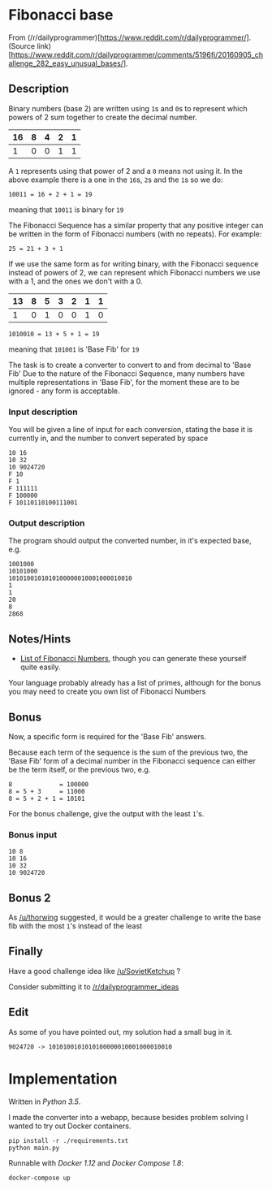 # Fibonacci base

From (/r/dailyprogrammer)[https://www.reddit.com/r/dailyprogrammer/].
(Source link)[https://www.reddit.com/r/dailyprogrammer/comments/5196fi/20160905_challenge_282_easy_unusual_bases/].

## Description

<p>Binary numbers (base 2) are written using <code>1</code>s and <code>0</code>s to represent which powers of 2 sum together to create the decimal number.</p>

<table><thead>
<tr>
<th>16</th>
<th>8</th>
<th>4</th>
<th>2</th>
<th>1</th>
</tr>
</thead><tbody>
<tr>
<td>1</td>
<td>0</td>
<td>0</td>
<td>1</td>
<td>1</td>
</tr>
</tbody></table>

<p>A <code>1</code> represents using that power of 2 and a <code>0</code> means not using it. In the above example there is a one in the <code>16</code>s, <code>2</code>s and the <code>1</code>s so we do:</p>

<pre><code>10011 = 16 + 2 + 1 = 19
</code></pre>

<p>meaning that <code>10011</code> is binary for <code>19</code></p>

<p>The Fibonacci Sequence has a similar property that any positive integer can be written in the form of Fibonacci numbers (with no repeats). For example:</p>

<pre><code>25 = 21 + 3 + 1
</code></pre>

<p>If we use the same form as for writing binary, with the Fibonacci sequence instead of powers of 2, we can represent which Fibonacci numbers we use with a 1, and the ones we don't with a 0.</p>

<table><thead>
<tr>
<th>13</th>
<th>8</th>
<th>5</th>
<th>3</th>
<th>2</th>
<th>1</th>
<th>1</th>
</tr>
</thead><tbody>
<tr>
<td>1</td>
<td>0</td>
<td>1</td>
<td>0</td>
<td>0</td>
<td>1</td>
<td>0</td>
</tr>
</tbody></table>

<pre><code>1010010 = 13 + 5 + 1 = 19
</code></pre>

<p>meaning that <code>101001</code> is 'Base Fib' for <code>19</code></p>

<p>The task is to create a converter to convert to and from decimal to 'Base Fib'
Due to the nature of the Fibonacci Sequence, many numbers have multiple representations in 'Base Fib', for the moment these are to be ignored - any form is acceptable.</p>

### Input description

<p>You will be given a line of input for each conversion, stating the base it is currently in, and the number to convert seperated by space</p>

<pre><code>10 16
10 32
10 9024720
F 10
F 1
F 111111
F 100000
F 10110110100111001
</code></pre>

### Output description

<p>The program should output the converted number, in it's expected base, e.g.</p>

<pre><code>1001000
10101000
1010100101010100000010001000010010
1
1
20
8
2868
</code></pre>

## Notes/Hints

<ul>
<li><a href="http://planetmath.org/listoffibonaccinumbers">List of Fibonacci Numbers</a><span class="noCtrlF keyNavAnnotation" data-text="[1]" title="press 1 to open link"></span>, though you can generate these yourself quite easily.</li>
</ul>

<p>Your language probably already has a list of primes, although for the bonus you may need to create you own list of Fibonacci Numbers</p>

## Bonus

<p>Now, a specific form is required for the 'Base Fib' answers.</p>

<p>Because each term of the sequence is the sum of the previous two, the 'Base Fib' form of a decimal number in the Fibonacci sequence can either be the term itself, or the previous two, e.g.</p>

<pre><code>8             = 100000
8 = 5 + 3     = 11000
8 = 5 + 2 + 1 = 10101
</code></pre>

<p>For the bonus challenge, give the output with the least <code>1</code>'s.</p>

### Bonus input

<pre><code>10 8
10 16
10 32
10 9024720
</code></pre>

## Bonus 2

<p>As <a href="/u/thorwing" class="userTagged">/u/thorwing</a><span class="RESUserTag"><a class="userTagLink RESUserTagImage" username="thorwing" title="set a tag" href="javascript:void 0"></a></span> <a href="#" class="voteWeight" style="display: none;">[vw]</a><span class="noCtrlF keyNavAnnotation" data-text="[2]" title="press 2 to open link"></span> suggested, it would be a greater challenge to write the base fib with the most <code>1</code>'s instead of the least</p>

## Finally

<p>Have a good challenge idea like <a href="/u/SovietKetchup" class="userTagged">/u/SovietKetchup</a><span class="RESUserTag"><a class="userTagLink RESUserTagImage" username="sovietketchup" title="set a tag" href="javascript:void 0"></a></span> <a href="#" class="voteWeight" style="display: none;">[vw]</a><span class="noCtrlF keyNavAnnotation" data-text="[3]" title="press 3 to open link"></span>?</p>

<p>Consider submitting it to <a href="/r/dailyprogrammer_ideas">/r/dailyprogrammer_ideas</a><span class="noCtrlF keyNavAnnotation" data-text="[4]" title="press 4 to open link"></span></p>

## Edit

<p>As some of you have pointed out, my solution had a small bug in it. </p>

<pre><code>9024720 -&gt; 1010100101010100000010001000010010
</code></pre>

# Implementation

Written in _Python 3.5_.

I made the converter into a webapp, because besides problem solving I wanted
to try out Docker containers.

```
pip install -r ./requirements.txt
python main.py
```

Runnable with _Docker 1.12_ and _Docker Compose 1.8_:

```
docker-compose up
```

